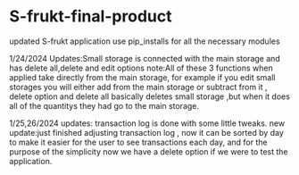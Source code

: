 # S-frukt-final-product
updated S-frukt application
use pip_installs for all the necessary modules

1/24/2024
Updates:Small storage is connected with the main storage and has delete all,delete and edit options
note:All of these 3 functions when applied take directly from the main storage,
for example if you edit small storages you will either add from the main storage or subtract from it ,
delete option and delete all basically deletes small storage ,but when it does all of the quantitys they had go to the main storage.

1/25,26/2024
updates: transaction log is done with some little tweaks.
new update:just finished adjusting transaction log , now it can be sorted by day to make it easier for the user to see transactions each day, and for the purpose of the simplicity now we have a delete option if we were to test the application.
